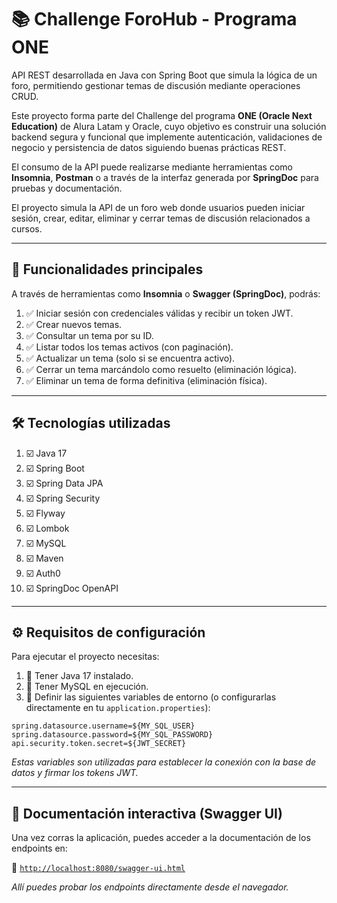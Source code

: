 # 📚 Challenge ForoHub - Programa ONE

API REST desarrollada en Java con Spring Boot que simula la lógica de un foro, permitiendo gestionar temas de
discusión mediante operaciones CRUD.

Este proyecto forma parte del Challenge del programa **ONE (Oracle Next Education)** de Alura Latam y Oracle, cuyo
objetivo es construir una solución backend segura y funcional que implemente autenticación, validaciones de negocio y
persistencia de datos siguiendo buenas prácticas REST.

El consumo de la API puede realizarse mediante herramientas como **Insomnia**, **Postman** o a través de la interfaz
generada por **SpringDoc** para pruebas y documentación.

El proyecto simula la API de un foro web donde usuarios pueden iniciar sesión, crear, editar, eliminar y cerrar
temas de discusión relacionados a cursos.

---

## 🚀 Funcionalidades principales

A través de herramientas como **Insomnia** o **Swagger (SpringDoc)**, podrás:

1. ✅ Iniciar sesión con credenciales válidas y recibir un token JWT.
2. ✅ Crear nuevos temas.
3. ✅ Consultar un tema por su ID.
4. ✅ Listar todos los temas activos (con paginación).
5. ✅ Actualizar un tema (solo si se encuentra activo).
6. ✅ Cerrar un tema marcándolo como resuelto (eliminación lógica).
7. ✅ Eliminar un tema de forma definitiva (eliminación física).

---

## 🛠️ Tecnologías utilizadas

1. ☑️ Java 17
2. ☑️ Spring Boot
3. ☑️ Spring Data JPA
4. ☑️ Spring Security
5. ☑️ Flyway
6. ☑️ Lombok
7. ☑️ MySQL
8. ☑️ Maven
9. ☑️ Auth0
10. ☑️ SpringDoc OpenAPI

---

## ⚙️ Requisitos de configuración

Para ejecutar el proyecto necesitas:

1. 🙌 Tener Java 17 instalado.
2. 🙌 Tener MySQL en ejecución.
3. 🙌 Definir las siguientes variables de entorno (o configurarlas directamente en tu `application.properties`):

```properties
spring.datasource.username=${MY_SQL_USER}
spring.datasource.password=${MY_SQL_PASSWORD}
api.security.token.secret=${JWT_SECRET}
```

_Estas variables son utilizadas para establecer la conexión con la base de datos y firmar los tokens JWT._

---

## 📓 Documentación interactiva (Swagger UI)

Una vez corras la aplicación, puedes acceder a la documentación de los endpoints en:

📎 [`http://localhost:8080/swagger-ui.html`](http://localhost:8080/swagger-ui.html)

_Allí puedes probar los endpoints directamente desde el navegador._
